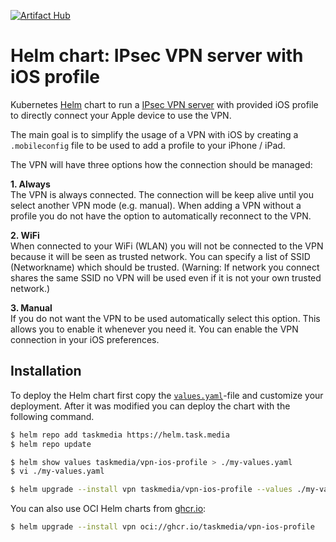 [![Artifact Hub](https://img.shields.io/endpoint?url=https://artifacthub.io/badge/repository/taskmedia)](https://artifacthub.io/packages/helm/taskmedia/vpn-ios-profile)

# Helm chart: IPsec VPN server with iOS profile

Kubernetes [Helm](https://helm.sh) chart to run a [IPsec VPN server](https://github.com/taskmedia/helm_ipsec-vpn-server) with provided iOS profile to directly connect your Apple device to use the VPN.

The main goal is to simplify the usage of a VPN with iOS by creating a `.mobileconfig` file to be used to add a profile to your iPhone / iPad.

The VPN will have three options how the connection should be managed:

**1. Always**<br />
The VPN is always connected.
The connection will be keep alive until you select another VPN mode (e.g. manual).
When adding a VPN without a profile you do not have the option to automatically reconnect to the VPN.

**2. WiFi**<br />
When connected to your WiFi (WLAN) you will not be connected to the VPN because it will be seen as trusted network.
You can specify a list of SSID (Networkname) which should be trusted.
(Warning: If network you connect shares the same SSID no VPN will be used even if it is not your own trusted network.)

**3. Manual**<br />
If you do not want the VPN to be used automatically select this option.
This allows you to enable it whenever you need it.
You can enable the VPN connection in your iOS preferences.

## Installation

To deploy the Helm chart first copy the [`values.yaml`](./values.yaml)-file and customize your deployment.
After it was modified you can deploy the chart with the following command.

```bash
$ helm repo add taskmedia https://helm.task.media
$ helm repo update

$ helm show values taskmedia/vpn-ios-profile > ./my-values.yaml
$ vi ./my-values.yaml

$ helm upgrade --install vpn taskmedia/vpn-ios-profile --values ./my-values.yaml
```

You can also use OCI Helm charts from [ghcr.io](https://ghcr.io/):

```bash
$ helm upgrade --install vpn oci://ghcr.io/taskmedia/vpn-ios-profile
```
